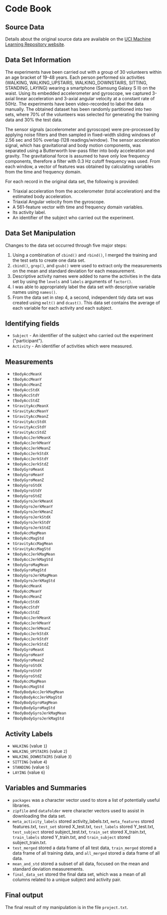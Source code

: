 # Code Book
## Source Data
Details about the original source data are available on the [UCI Machine Learning Repository website](http://archive.ics.uci.edu/ml/datasets/Human+Activity+Recognition+Using+Smartphones).

## Data Set Information
The experiments have been carried out with a group of 30 volunteers within an age bracket of 19-48 years. Each person performed six activities (WALKING, WALKING_UPSTAIRS, WALKING_DOWNSTAIRS, SITTING, STANDING, LAYING) wearing a smartphone (Samsung Galaxy S II) on the waist. Using its embedded accelerometer and gyroscope, we captured 3-axial linear acceleration and 3-axial angular velocity at a constant rate of 50Hz. The experiments have been video-recorded to label the data manually. The obtained dataset has been randomly partitioned into two sets, where 70% of the volunteers was selected for generating the training data and 30% the test data. 

The sensor signals (accelerometer and gyroscope) were pre-processed by applying noise filters and then sampled in fixed-width sliding windows of 2.56 sec and 50% overlap (128 readings/window). The sensor acceleration signal, which has gravitational and body motion components, was separated using a Butterworth low-pass filter into body acceleration and gravity. The gravitational force is assumed to have only low frequency components, therefore a filter with 0.3 Hz cutoff frequency was used. From each window, a vector of features was obtained by calculating variables from the time and frequency domain. 

For each record in the original data set, the following is provided:  
- Triaxial acceleration from the accelerometer (total acceleration) and the estimated body acceleration.  
- Triaxial Angular velocity from the gyroscope.  
- A 561-feature vector with time and frequency domain variables.  
- Its activity label.  
- An identifier of the subject who carried out the experiment. 

## Data Set Manipulation
Changes to the data set occurred through five major steps:  
1. Using a combination of `cbind()` and `rbind()`, I merged the training and the test sets to create one data set.  
2. `cbind()`, `grep()`, and `gsub()` were used to extract only the measurements on the mean and standard deviation for each measurement.  
3. Descriptive activity names were added to name the activities in the data set by using the `levels` and `labels` arguments of `factor()`.  
4. I was able to appropriately label the data set with descriptive variable names using `names()`.  
5. From the data set in step 4, a second, independent tidy data set was created using `melt()` and `dcast()`.  This data set contains the average of each variable for each activity and each subject.  

## Identifying fields
* `Subject` - An identifier of the subject who carried out the experiment ("participant").
* `Activity` - An identifier of activities which were measured.

## Measurements
* `tBodyAccMeanX`
* `tBodyAccMeanY`
* `tBodyAccMeanZ`
* `tBodyAccStdX`
* `tBodyAccStdY`
* `tBodyAccStdZ`
* `tGravityAccMeanX`
* `tGravityAccMeanY`
* `tGravityAccMeanZ`
* `tGravityAccStdX`
* `tGravityAccStdY`
* `tGravityAccStdZ`
* `tBodyAccJerkMeanX`
* `tBodyAccJerkMeanY`
* `tBodyAccJerkMeanZ`
* `tBodyAccJerkStdX`
* `tBodyAccJerkStdY`
* `tBodyAccJerkStdZ`
* `tBodyGyroMeanX`
* `tBodyGyroMeanY`
* `tBodyGyroMeanZ`
* `tBodyGyroStdX`
* `tBodyGyroStdY`
* `tBodyGyroStdZ`
* `tBodyGyroJerkMeanX`
* `tBodyGyroJerkMeanY`
* `tBodyGyroJerkMeanZ`
* `tBodyGyroJerkStdX`
* `tBodyGyroJerkStdY`
* `tBodyGyroJerkStdZ`
* `tBodyAccMagMean`
* `tBodyAccMagStd`
* `tGravityAccMagMean`
* `tGravityAccMagStd`
* `tBodyAccJerkMagMean`
* `tBodyAccJerkMagStd`
* `tBodyGyroMagMean`
* `tBodyGyroMagStd`
* `tBodyGyroJerkMagMean`
* `tBodyGyroJerkMagStd`
* `fBodyAccMeanX`
* `fBodyAccMeanY`
* `fBodyAccMeanZ`
* `fBodyAccStdX`
* `fBodyAccStdY`
* `fBodyAccStdZ`
* `fBodyAccJerkMeanX`
* `fBodyAccJerkMeanY`
* `fBodyAccJerkMeanZ`
* `fBodyAccJerkStdX`
* `fBodyAccJerkStdY`
* `fBodyAccJerkStdZ`
* `fBodyGyroMeanX`
* `fBodyGyroMeanY`
* `fBodyGyroMeanZ`
* `fBodyGyroStdX`
* `fBodyGyroStdY`
* `fBodyGyroStdZ`
* `fBodyAccMagMean`
* `fBodyAccMagStd`
* `fBodyBodyAccJerkMagMean`
* `fBodyBodyAccJerkMagStd`
* `fBodyBodyGyroMagMean`
* `fBodyBodyGyroMagStd`
* `fBodyBodyGyroJerkMagMean`
* `fBodyBodyGyroJerkMagStd`

## Activity Labels

* `WALKING` (value `1`)
* `WALKING_UPSTAIRS` (value `2`)
* `WALKING_DOWNSTAIRS` (value `3`)
* `SITTING` (value `4`)
* `STANDING` (value `5`)
* `LAYING` (value `6`)

## Variables and Summaries
* `packages` was a character vector used to store a list of potentially useful libraries.  
* `zipfile` and `datafolder` were character vectors used to assist in downloading the data set.  
* `meta_activity_labels` stored activity_labels.txt, `meta_features` stored features.txt, `test_set` stored X_test.txt, `test_labels` stored Y_test.txt, `test_subject` stored subject_test.txt, `train_set` stored X_train.txt, `train_labels` stored Y_train.txt, and `train_subject` stored subject_train.txt.  
* `test_merged` stored a data frame of all test data, `train_merged` stored a data frame of all training data, and `all_merged` stored a data frame of all data.  
* `mean_and_std` stored a subset of all data, focused on the mean and standard deviation measurements.  
* `final_data_set` stored the final data set, which was a mean of all columns related to a unique subject and activity pair.  


## Final output
The final result of my manipulation is in the file `project.txt`.
